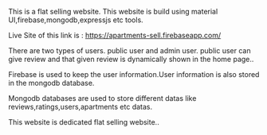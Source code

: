 This is a flat selling website. This website is build using material UI,firebase,mongodb,expressjs etc tools.

Live Site of this link is : https://apartments-sell.firebaseapp.com/ 

There are two types of users. public user and admin user.
public user can give review and that given review is dynamically shown in the home page..

Firebase is used to keep the user information.User information is also stored in the mongodb database.

Mongodb databases are used to store different datas like reviews,ratings,users,apartments etc datas.

This website is dedicated flat selling website..
